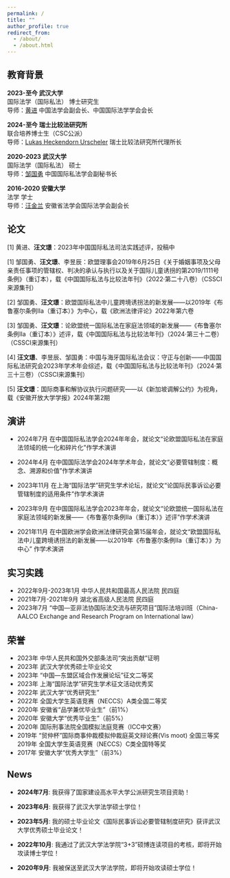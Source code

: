 ```yaml
---
permalink: /
title: ""
author_profile: true
redirect_from: 
  - /about/
  - /about.html
---
```

## 教育背景
**2023-至今 武汉大学**<br/>
国际法学（国际私法） 博士研究生<br/>
导师：[黄进](https://wapbaike.baidu.com/item/%E9%BB%84%E8%BF%9B/3897957) 中国法学会副会长、中国国际法学学会会长<br/>

**2024-至今 瑞士比较法研究所**<br/>
联合培养博士生（CSC公派）<br/>
导师：[Lukas Heckendorn Urscheler](https://www.isdc.ch/en/sicl/team) 瑞士比较法研究所代理所长<br/>

**2020-2023 武汉大学**<br/>
国际法学（国际私法） 硕士<br/>
导师：[邹国勇](https://law.whu.edu.cn/info/1233/5316.htm) 中国国际私法学会副秘书长<br/>

**2016-2020 安徽大学**<br/>
法学 学士<br/>
导师：[汪金兰](https://law.ahu.edu.cn/2011/0117/c5033a35859/page.htm) 安徽省法学会国际法学会副会长<br/>

## 论文
[1] 黄进、__汪文璟__：2023年中国国际私法司法实践述评，投稿中<br/>

[1] 邹国勇、__汪文璟__、李昱辰：欧盟理事会2019年6月25日《关于婚姻事项及父母亲责任事项的管辖权、判决的承认与执行以及关于国际儿童诱拐的第2019/1111号条例》（重订本），载《中国国际私法与比较法年刊》（2022·第二十八卷）（CSSCI来源集刊）<br/>

[2] 邹国勇、__汪文璟__：欧盟国际私法中儿童跨境诱拐法的新发展——以2019年《布鲁塞尔条例IIa（重订本）》为中心，载《欧洲法律评论》2022年第六卷<br/>

[3] 邹国勇、__汪文璟__：论欧盟统一国际私法在家庭法领域的新发展——《布鲁塞尔条例IIa（重订本）》述评，载《中国国际私法与比较法年刊》（2024·第三十二卷）（CSSCI来源集刊）<br/>

[4] __汪文璟__、李昱辰、邹国勇：中国与海牙国际私法会议：守正与创新——中国国际私法研究会2023年学术年会综述，载《中国国际私法与比较法年刊》（2024·第三十三卷）（CSSCI来源集刊）<br/>

[5] __汪文璟__：国际商事和解协议执行问题研究——以《新加坡调解公约》为视角，载《安徽开放大学学报》2024年第2期<br/>

## 演讲
- 2024年7月 在中国国际私法学会2024年年会，就论文“论欧盟国际私法在家庭法领域的统一化和碎片化”作学术演讲<br/>

- 2024年4月 在中国国际法学会2024年学术年会，就论文“必要管辖制度：概念、溯源和价值”作学术演讲<br/>

- 2023年11月 在上海“国际法学”研究生学术论坛，就论文“论国际民事诉讼必要管辖制度的适用条件”作学术演讲<br/>

- 2023年9月 在中国国际私法学会2023年年会，就论文“论欧盟统一国际私法在家庭法领域的新发展——《布鲁塞尔条例IIa（重订本）》述评”作学术演讲<br/>

- 2021年11月 在中国欧洲学会欧洲法律研究会第15届年会，就论文“欧盟国际私法中儿童跨境诱拐法的新发展——以2019年《布鲁塞尔条例IIa（重订本）》为中心” 作学术演讲<br/>

## 实习实践
-  2022年9月-2023年1月 中华人民共和国最高人民法院 民四庭<br/>
-  2021年7月-2021年9月 湖北省高级人民法院 民四庭<br/>
-  2023年7月 “中国—亚非法协国际法交流与研究项目”国际法培训班（China-AALCO Exchange and Research Program on International law）<br/>

## 荣誉
- 2023年 中华人民共和国外交部条法司“突出贡献”证明<br/>
- 2023年 武汉大学优秀硕士毕业论文<br/>
- 2023年 “中国—东盟区域合作发展论坛”征文二等奖<br/>
- 2023年 上海“国际法学”研究生学术征文活动优秀奖<br/>
- 2022年 武汉大学“优秀研究生”<br/>
- 2022年 全国大学生英语竞赛（NECCS）A类全国二等奖<br/>
- 2020年 安徽省“品学兼优毕业生”（前1%）<br/>
- 2020年 安徽大学“优秀毕业生”（前5%）<br/>
- 2020年 国际刑事法院全国模拟法庭竞赛（ICC中文赛）<br/>
- 2019年 “贸仲杯”国际商事仲裁模拟仲裁庭英文辩论赛(Vis moot) 全国三等奖<br/>
  2019年 全国大学生英语竞赛（NECCS）C类全国特等奖<br/>
- 2017年 安徽大学“优秀大学生”（前3%）<br/>

## News
- __2024年7月__: 我获得了国家建设高水平大学公派研究生项目资助！<br>

- __2023年6月__: 我获得了武汉大学法学硕士学位！<br>

- __2023年5月__: 我的硕士毕业论文《国际民事诉讼必要管辖制度研究》获评武汉大学优秀硕士毕业论文！<br>

- __2022年10月__: 我通过了武汉大学法学院“3+3”硕博连读项目的考核，即将开始攻读博士学位！<br>

- __2020年9月__: 我被保送至武汉大学法学院，即将开始攻读硕士学位！<br>
